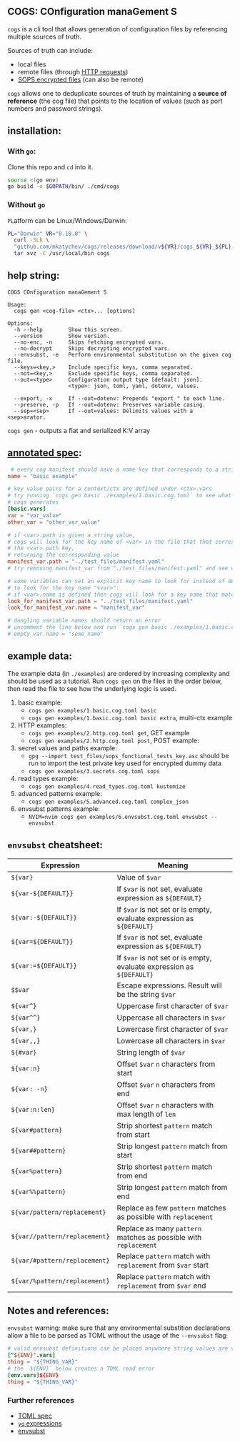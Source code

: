 COGS: COnfiguration manaGement S
---
`cogs` is a cli tool that allows generation of configuration files by referencing multiple sources of truth.

Sources of truth can include:

* local files
* remote files (through [HTTP requests](examples/2.http.cog.toml))
* [SOPS encrypted files][sops] (can also be remote)

`cogs` allows one to deduplicate sources of truth by maintaining a **source of reference** (the cog file) that points to the location of values (such as port numbers and password strings).

## installation:

### With `go`:

Clone this repo and `cd` into it.

```sh
source <(go env)
go build -o $GOPATH/bin/ ./cmd/cogs
```

### Without `go`

`PL`atform can be Linux/Windows/Darwin:

```sh
PL="Darwin" VR="0.10.0" \
  curl -SLk \
  "github.com/mkatychev/cogs/releases/download/v${VR}/cogs_${VR}_${PL}_x86_64.tar.gz" | \
  tar xvz -C /usr/local/bin cogs
```

## help string:

```
COGS COnfiguration manaGement S

Usage:
  cogs gen <cog-file> <ctx>... [options]

Options:
  -h --help        Show this screen.
  --version        Show version.
  --no-enc, -n     Skips fetching encrypted vars.
  --no-decrypt	   Skips decrypting encrypted vars.
  --envsubst, -e   Perform environmental substitution on the given cog file.
  --keys=<key,>    Include specific keys, comma separated.
  --not=<key,>     Exclude specific keys, comma separated.
  --out=<type>     Configuration output type [default: json].
                   <type>: json, toml, yaml, dotenv, values.
  
  --export, -x     If --out=dotenv: Prepends "export " to each line.
  --preserve, -p   If --out=dotenv: Preserves variable casing.
  --sep=<sep>      If --out=values: Delimits values with a <sep>arator.
```

`cogs gen` - outputs a flat and serialized K:V array

## [annotated spec](./examples/1.basic.cog.toml):

```toml
 # every cog manifest should have a name key that corresponds to a string
name = "basic example"

# key value pairs for a context/ctx are defined under <ctx>.vars
# try running `cogs gen basic ./examples/1.basic.cog.toml` to see what output
# cogs generates
[basic.vars]
var = "var_value"
other_var = "other_var_value"

# if <var>.path is given a string value,
# cogs will look for the key name of <var> in the file that that corresponds to
# the <var>.path key,
# returning the corresponding value
manifest_var.path = "../test_files/manifest.yaml"
# try removing manifest_var from "./test_files/manifest.yaml" and see what happens

# some variables can set an explicit key name to look for instead of defaulting
# to look for the key name "<var>":
# if <var>.name is defined then cogs will look for a key name that matches <var>.name
look_for_manifest_var.path = "../test_files/manifest.yaml"
look_for_manifest_var.name = "manifest_var"

# dangling variable names should return an error
# uncomment the line below and run `cogs gen basic ./examples/1.basic.cog.toml`:
# empty_var.name = "some_name"
```

## example data:

The example data (in `./examples`) are ordered by increasing complexity and should be used as a tutorial. Run `cogs gen` on the files in the order below,
then read the file to see how the underlying logic is used.

1. basic example:
   * `cogs gen examples/1.basic.cog.toml basic`
   * `cogs gen examples/1.basic.cog.toml basic extra`, multi-ctx example
1. HTTP examples:
   * `cogs gen examples/2.http.cog.toml get`, GET example 
   * `cogs gen examples/2.http.cog.toml post`, POST example:
1. secret values and paths example:
   * `gpg --import test_files/sops_functional_tests_key.asc` should be run to import the test private key used for encrypted dummy data
   * `cogs gen examples/3.secrets.cog.toml sops`
1. read types example:
   * `cogs gen examples/4.read_types.cog.toml kustomize`
1. advanced patterns example:
   * `cogs gen examples/5.advanced.cog.toml complex_json `
1. envsubst patterns example:
   * `NVIM=nvim cogs gen examples/6.envsubst.cog.toml envsubst --envsubst`

## `envsubst` cheatsheet:


| __Expression__                | __Meaning__                                                     |
| -----------------             | --------------                                                  |
| `${var}`                      | Value of `$var`
| `${var-${DEFAULT}}`           | If `$var` is not set, evaluate expression as `${DEFAULT}`
| `${var:-${DEFAULT}}`          | If `$var` is not set or is empty, evaluate expression as `${DEFAULT}`
| `${var=${DEFAULT}}`           | If `$var` is not set, evaluate expression as `${DEFAULT}`
| `${var:=${DEFAULT}}`          | If `$var` is not set or is empty, evaluate expression as `${DEFAULT}`
| `$$var`                       | Escape expressions. Result will be the string `$var`
| `${var^}`                     | Uppercase first character of `$var`
| `${var^^}`                    | Uppercase all characters in `$var`
| `${var,}`                     | Lowercase first character of `$var`
| `${var,,}`                    | Lowercase all characters in `$var`
| `${#var}`                     | String length of `$var`
| `${var:n}`                    | Offset `$var` `n` characters from start
| `${var: -n}`                  | Offset `$var` `n` characters from end
| `${var:n:len}`                | Offset `$var` `n` characters with max length of `len`
| `${var#pattern}`              | Strip shortest `pattern` match from start
| `${var##pattern}`             | Strip longest `pattern` match from start
| `${var%pattern}`              | Strip shortest `pattern` match from end
| `${var%%pattern}`             | Strip longest `pattern` match from end
| `${var/pattern/replacement}`  | Replace as few `pattern` matches as possible with `replacement`
| `${var//pattern/replacement}` | Replace as many `pattern` matches as possible with `replacement`
| `${var/#pattern/replacement}` | Replace `pattern` match with `replacement` from `$var` start
| `${var/%pattern/replacement}` | Replace `pattern` match with `replacement` from `$var` end


## Notes and references:

`envsubst` warning: make sure that any environmental substition declarations allow a file to be parsed as TOML without the usage of the `--envsubst` flag:
```toml
# valid envsubst definitions can be placed anywhere string values are valid
["${ENV}".vars]
thing = "${THING_VAR}"
# the `${ENV}` below creates a TOML read error
[env.vars]${ENV}
thing = "${THING_VAR}"
```

### Further references
* [TOML spec](https://toml.io/en/v1.0.0-rc.3#keyvalue-pair)
* [`yq` expressions](https://mikefarah.gitbook.io/yq/)
* [envsubst](https://www.gnu.org/software/bash/manual/html_node/Shell-Parameter-Expansion.html)

[sops]: https://github.com/mozilla/sops
